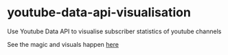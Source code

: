 # youtube-data-api-visualisation
Use Youtube Data API to visualise subscriber statistics of youtube channels

See the magic and visuals happen [here](https://github.com/GibzB/youtube-data-api-visualisation/blob/main/YT_Data_Analysis.ipynb)

